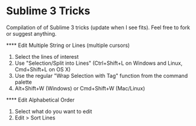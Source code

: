 # Sublime 3 Tricks
Compilation of of Sublime 3 tricks (update when I see fits). Feel free to fork or suggest anything.


**** Edit Multiple String or Lines (multiple cursors)
1. Select the lines of interest
2. Use "Selection/Split into Lines" (Ctrl+Shift+L on Windows and Linux, Cmd+Shift+L on OS X)
3. Use the regular "Wrap Selection with Tag" function from the command palette
4. Alt+Shift+W (Windows) or Cmd+Shift+W (Mac/Linux)

**** Edit Alphabetical Order
1. Select what do you want to edit
2. Edit > Sort Lines
